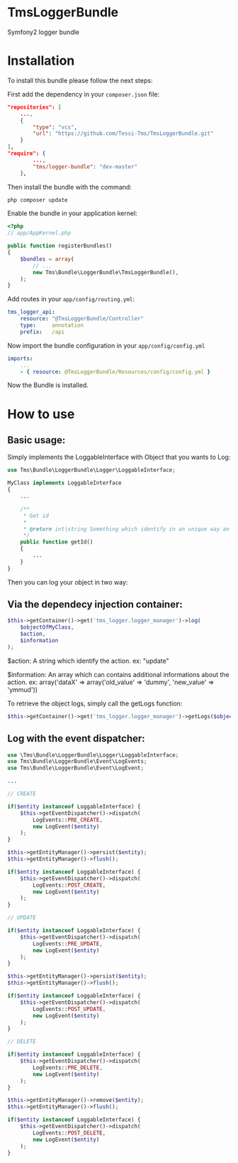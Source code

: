 TmsLoggerBundle
===============

Symfony2 logger bundle


Installation
============

To install this bundle please follow the next steps:

First add the dependency in your `composer.json` file:

```json
"repositories": [
    ...,
    {
        "type": "vcs",
        "url": "https://github.com/Tessi-Tms/TmsLoggerBundle.git"
    }
],
"require": {
        ...,
        "tms/logger-bundle": "dev-master"
    },
```

Then install the bundle with the command:

```sh
php composer update
```

Enable the bundle in your application kernel:

```php
<?php
// app/AppKernel.php

public function registerBundles()
{
    $bundles = array(
        // ...
        new Tms\Bundle\LoggerBundle\TmsLoggerBundle(),
    );
}
```

Add routes in your `app/config/routing.yml`:

```yml
tms_logger_api:
    resource: "@TmsLoggerBundle/Controller"
    type:     annotation
    prefix:   /api
```

Now import the bundle configuration in your `app/config/config.yml`

```yml
imports:
    ...
    - { resource: @TmsLoggerBundle/Resources/config/config.yml }
```

Now the Bundle is installed.


How to use
==========

Basic usage:
------------

Simply implements the LoggableInterface with Object that you wants to Log:

```php
use Tms\Bundle\LoggerBundle\Logger\LoggableInterface;

MyClass implements LoggableInterface
{
    ...

    /**
     * Get id
     *
     * @return int|string Something which identify in an unique way an object
     */
    public function getId()
    {
        ...
    }
}

```

Then you can log your object in two way:


Via the dependecy injection container:
--------------------------------------

```php
$this->getContainer()->get('tms_logger.logger_manager')->log(
    $objectOfMyClass,
    $action,
    $information
);
```

$action:
A string which identify the action.
ex: "update"

$information:
An array which can contains additional informations about the action.
ex: array('dataX' => array('old_value' => 'dummy', 'new_value' => 'ymmud'))

To retrieve the object logs, simply call the getLogs function:

```php
$this->getContainer()->get('tms_logger.logger_manager')->getLogs($objectOfMyClass);
```


Log with the event dispatcher:
------------------------------


```php
use \Tms\Bundle\LoggerBundle\Logger\LoggableInterface;
use Tms\Bundle\LoggerBundle\Event\LogEvents;
use Tms\Bundle\LoggerBundle\Event\LogEvent;

...

// CREATE

if($entity instanceof LoggableInterface) {
    $this->getEventDispatcher()->dispatch(
        LogEvents::PRE_CREATE,
        new LogEvent($entity)
    );
}

$this->getEntityManager()->persist($entity);
$this->getEntityManager()->flush();

if($entity instanceof LoggableInterface) {
    $this->getEventDispatcher()->dispatch(
        LogEvents::POST_CREATE,
        new LogEvent($entity)
    );
}

// UPDATE

if($entity instanceof LoggableInterface) {
    $this->getEventDispatcher()->dispatch(
        LogEvents::PRE_UPDATE,
        new LogEvent($entity)
    );
}

$this->getEntityManager()->persist($entity);
$this->getEntityManager()->flush();

if($entity instanceof LoggableInterface) {
    $this->getEventDispatcher()->dispatch(
        LogEvents::POST_UPDATE,
        new LogEvent($entity)
    );
}

// DELETE

if($entity instanceof LoggableInterface) {
    $this->getEventDispatcher()->dispatch(
        LogEvents::PRE_DELETE,
        new LogEvent($entity)
    );
}

$this->getEntityManager()->remove($entity);
$this->getEntityManager()->flush();

if($entity instanceof LoggableInterface) {
    $this->getEventDispatcher()->dispatch(
        LogEvents::POST_DELETE,
        new LogEvent($entity)
    );
}
```


